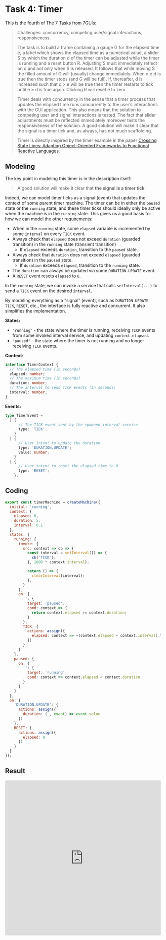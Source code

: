 # Task 4: Timer

This is the fourth of [The 7 Tasks from 7GUIs](https://eugenkiss.github.io/7guis/tasks#timer):

> Challenges: concurrency, competing user/signal interactions, responsiveness.
>
> The task is to build a frame containing a gauge G for the elapsed time e, a label which shows the elapsed time as a numerical value, a slider S by which the duration d of the timer can be adjusted while the timer is running and a reset button R. Adjusting S must immediately reflect on d and not only when S is released. It follows that while moving S the filled amount of G will (usually) change immediately. When e ≥ d is true then the timer stops (and G will be full). If, thereafter, d is increased such that d > e will be true then the timer restarts to tick until e ≥ d is true again. Clicking R will reset e to zero.
>
> Timer deals with concurrency in the sense that a timer process that updates the elapsed time runs concurrently to the user’s interactions with the GUI application. This also means that the solution to competing user and signal interactions is tested. The fact that slider adjustments must be reflected immediately moreover tests the responsiveness of the solution. A good solution will make it clear that the signal is a timer tick and, as always, has not much scaffolding.
>
> Timer is directly inspired by the timer example in the paper [Crossing State Lines: Adapting Object-Oriented Frameworks to Functional Reactive Languages](http://cs.brown.edu/~sk/Publications/Papers/Published/ick-adapt-oo-fwk-frp/paper.pdf).

## Modeling

The key point in modeling this timer is in the description itself:

> A good solution will make it clear that **the signal is a timer tick**

Indeed, we can model timer ticks as a signal (event) that updates the context of some parent timer machine. The timer can be in either the `paused` state or the `running` state, and these timer ticks should ideally only be active when the machine is in the `running` state. This gives us a good basis for how we can model the other requirements:

- When in the `running` state, some `elapsed` variable is incremented by some `interval` on every `TICK` event.
- Always check that `elapsed` does not exceed `duration` (guarded transition) in the `running` state (transient transition)
  - If `elapsed` exceeds `duration`, transition to the `paused` state.
- Always check that `duration` does not exceed `elapsed` (guarded transition) in the `paused` state.
  - If `duration` exceeds `elapsed`, transition to the `running` state.
- The `duration` can always be updated via some `DURATION.UPDATE` event.
- A `RESET` event resets `elapsed` to `0`.

In the `running` state, we can invoke a service that calls `setInterval(...)` to send a `TICK` event on the desired `interval`.

By modeling everything as a "signal" (event), such as `DURATION.UPDATE`, `TICK`, `RESET`, etc., the interface is fully reactive and concurrent. It also simplifies the implementation.

**States:**

- `"running"` - the state where the timer is running, receiving `TICK` events from some invoked interval service, and updating `context.elapsed`.
- `"paused"` - the state where the timer is not running and no longer receiving `TICK` events.

**Context:**

```ts
interface TimerContext {
  // The elapsed time (in seconds)
  elapsed: number;
  // The maximum time (in seconds)
  duration: number;
  // The interval to send TICK events (in seconds)
  interval: number;
}
```

**Events:**

```ts
type TimerEvent =
  | {
      // The TICK event sent by the spawned interval service
      type: 'TICK';
    }
  | {
      // User intent to update the duration
      type: 'DURATION.UPDATE';
      value: number;
    }
  | {
      // User intent to reset the elapsed time to 0
      type: 'RESET';
    };
```

## Coding

```js
export const timerMachine = createMachine({
  initial: 'running',
  context: {
    elapsed: 0,
    duration: 5,
    interval: 0.1
  },
  states: {
    running: {
      invoke: {
        src: context => cb => {
          const interval = setInterval(() => {
            cb('TICK');
          }, 1000 * context.interval);

          return () => {
            clearInterval(interval);
          };
        }
      },
      on: {
        '': {
          target: 'paused',
          cond: context => {
            return context.elapsed >= context.duration;
          }
        },
        TICK: {
          actions: assign({
            elapsed: context => +(context.elapsed + context.interval).toFixed(2)
          })
        }
      }
    },
    paused: {
      on: {
        '': {
          target: 'running',
          cond: context => context.elapsed < context.duration
        }
      }
    }
  },
  on: {
    'DURATION.UPDATE': {
      actions: assign({
        duration: (_, event) => event.value
      })
    },
    RESET: {
      actions: assign({
        elapsed: 0
      })
    }
  }
});
```

## Result

<iframe
  src="https://codesandbox.io/embed/7guis-timer-2gzst?fontsize=14&hidenavigation=1&theme=dark"
  style="width:100%; height:500px; border:0; border-radius: 4px; overflow:hidden;"
  title="7GUIs: Timer"
  allow="geolocation; microphone; camera; midi; vr; accelerometer; gyroscope; payment; ambient-light-sensor; encrypted-media; usb"
  sandbox="allow-modals allow-forms allow-popups allow-scripts allow-same-origin"
></iframe>
